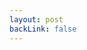 ```yaml
---
layout: post
backLink: false
---
```


<div class="flex flex-col justify-evenly items-center space-x-6">
  <div id="sketch-holder" />
</div>
<script src="{{ "/assets/sketch.js" | relative_url }}"></script>
